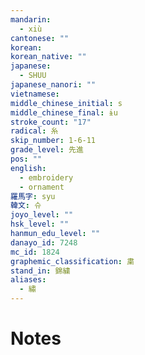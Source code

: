 ```yaml
---
mandarin:
  - xiù
cantonese: ""
korean:
korean_native: ""
japanese:
  - SHUU
japanese_nanori: ""
vietnamese:
middle_chinese_initial: s
middle_chinese_final: ɨu
stroke_count: "17"
radical: 糸
skip_number: 1-6-11
grade_level: 先進
pos: ""
english:
  - embroidery
  - ornament
羅馬字: syu
韓文: 슈
joyo_level: ""
hsk_level: ""
hanmun_edu_level: ""
danayo_id: 7248
mc_id: 1824
graphemic_classification: 粛
stand_in: 錦繍
aliases:
  - 繡
---
```


# Notes
